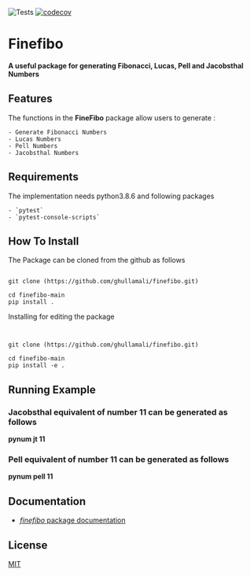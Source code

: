 ![Tests](https://github.com/nunofachada/finefibo/actions/workflows/test.yml/badge.svg)
[![codecov](https://codecov.io/gh/nunofachada/finefibo/branch/main/graph/badge.svg?token=9NK32IIO6O)](https://codecov.io/gh/nunofachada/finefibo)

# Finefibo

**A useful package for generating Fibonacci, Lucas, Pell and Jacobsthal Numbers**

## Features

The functions in the **FineFibo** package allow users to generate :

    - Generate Fibonacci Numbers
    - Lucas Numbers 
    - Pell Numbers
    - Jacobsthal Numbers


## Requirements

The implementation needs python3.8.6 and following packages

    - `pytest`
    - `pytest-console-scripts`

## How To Install

The Package can be cloned from the github as follows

```

git clone (https://github.com/ghullamali/finefibo.git)

cd finefibo-main
pip install .

```

Installing for editing the package

```


git clone (https://github.com/ghullamali/finefibo.git)

cd finefibo-main
pip install -e .
```

## Running Example

### Jacobsthal equivalent of number 11 can be generated as follows

**pynum jt 11**

### Pell equivalent of number 11 can be generated as follows

**pynum pell 11**


## Documentation

* [*finefibo* package documentation](https://github.com/ghullamali/finefibo/tree/main/finefibo/docs/fibo.html)

## License

[MIT](LICENSE)

